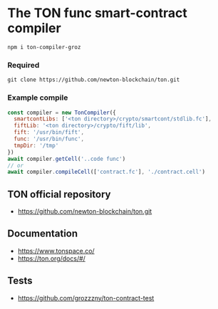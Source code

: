# The TON func smart-contract compiler

```
npm i ton-compiler-groz
```

### Required
```
git clone https://github.com/newton-blockchain/ton.git
```

### Example compile

```js
const compiler = new TonCompiler({
  smartcontLibs: ['<ton directory>/crypto/smartcont/stdlib.fc'],
  fiftLib: '<ton directory>/crypto/fift/lib',
  fift: '/usr/bin/fift',
  func: '/usr/bin/func',
  tmpDir: '/tmp'
})
await compiler.getCell('..code func')
// or
await compiler.compileCell(['contract.fc'], './contract.cell')
```

## TON official repository
- https://github.com/newton-blockchain/ton.git

## Documentation
- https://www.tonspace.co/
- https://ton.org/docs/#/

## Tests
- https://github.com/grozzzny/ton-contract-test